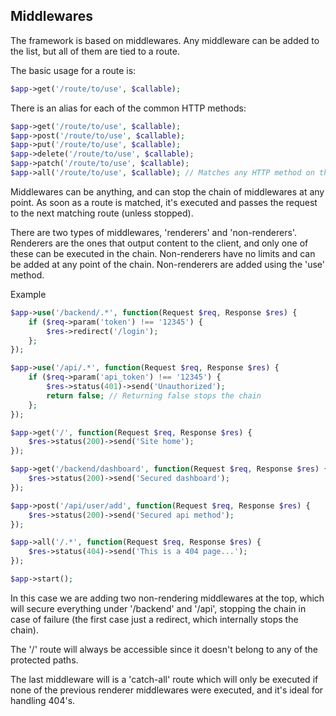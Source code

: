 ## Middlewares
The framework is based on middlewares. Any middleware can be added to the list, but all of them are tied to a route.

The basic usage for a route is:
```php
$app->get('/route/to/use', $callable);
```

There is an alias for each of the common HTTP methods:
```php
$app->get('/route/to/use', $callable);
$app->post('/route/to/use', $callable);
$app->put('/route/to/use', $callable);
$app->delete('/route/to/use', $callable);
$app->patch('/route/to/use', $callable);
$app->all('/route/to/use', $callable); // Matches any HTTP method on that route
```

Middlewares can be anything, and can stop the chain of middlewares at any point. 
As soon as a route is matched, it's executed and passes the request to the next matching route (unless stopped).

There are two types of middlewares, 'renderers' and 'non-renderers'. Renderers are the ones that output content to the client, and only one of these can be executed in the chain. Non-renderers have no limits and can be added at any point of the chain. Non-renderers are added using the 'use' method.

Example
```php
$app->use('/backend/.*', function(Request $req, Response $res) {
    if ($req->param('token') !== '12345') {
        $res->redirect('/login');
    };
});

$app->use('/api/.*', function(Request $req, Response $res) {
    if ($req->param('api_token') !== '12345') {
        $res->status(401)->send('Unauthorized');
        return false; // Returning false stops the chain
    };
});

$app->get('/', function(Request $req, Response $res) {
    $res->status(200)->send('Site home');
});

$app->get('/backend/dashboard', function(Request $req, Response $res) {
    $res->status(200)->send('Secured dashboard');
});

$app->post('/api/user/add', function(Request $req, Response $res) {
    $res->status(200)->send('Secured api method');
});

$app->all('/.*', function(Request $req, Response $res) {
    $res->status(404)->send('This is a 404 page...');
});

$app->start();
```

In this case we are adding two non-rendering middlewares at the top, which will secure everything under '/backend' and '/api', stopping the chain in case of failure (the first case just a redirect, which internally stops the chain).

The '/' route will always be accessible since it doesn't belong to any of the protected paths.

The last middleware will is a 'catch-all' route which will only be executed if none of the previous renderer middlewares were executed, and it's ideal for handling 404's.